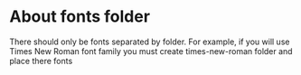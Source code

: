 # About fonts folder

There should only be fonts separated by folder. For example, if you will use Times New Roman font family you must create times-new-roman folder and place there fonts
